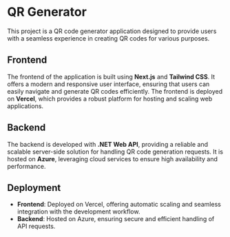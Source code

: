 # QR Generator

This project is a  QR code generator application designed to provide users with a seamless experience in creating QR codes for various purposes.

## Frontend

The frontend of the application is built using **Next.js** and **Tailwind CSS**. It offers a modern and responsive user interface, ensuring that users can easily navigate and generate QR codes efficiently. The frontend is deployed on **Vercel**, which provides a robust platform for hosting and scaling web applications.

## Backend

The backend is developed with **.NET Web API**, providing a reliable and scalable server-side solution for handling QR code generation requests. It is hosted on **Azure**, leveraging cloud services to ensure high availability and performance.

## Deployment

- **Frontend**: Deployed on Vercel, offering automatic scaling and seamless integration with the development workflow.
- **Backend**: Hosted on Azure, ensuring secure and efficient handling of API requests.
